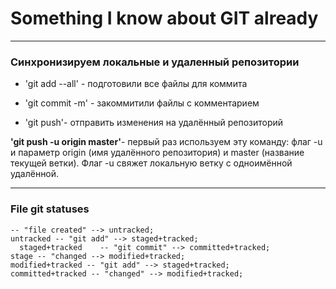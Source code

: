 # Something I know about GIT already

-------

### Синхронизируем локальные и удаленный репозитории

- 'git add --all' - подготовили все файлы для коммита

- 'git commit -m' - закоммитили файлы с комментарием

- 'git push'- отправить изменения на удалённый репозиторий

**'git push -u origin master'**- первый раз используем эту команду: флаг -u и параметр origin (имя удалённого репозитория) и master (название текущей ветки). Флаг -u свяжет локальную ветку с одноимённой удалённой.

__________

### File git statuses

```mermaid
-- "file created" --> untracked;  
untracked -- "git add" --> staged+tracked;
  staged+tracked    -- "git commit" --> committed+tracked;
stage -- "changed --> modified+tracked;
modified+tracked -- "git add" --> staged+tracked;
committed+tracked -- "changed" --> modified+tracked;
``` 